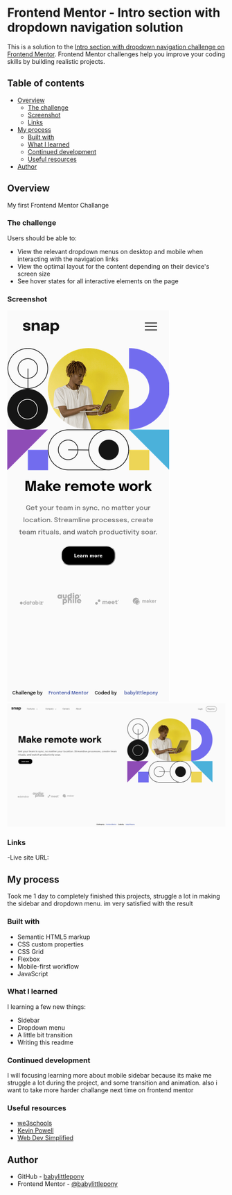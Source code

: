 # Frontend Mentor - Intro section with dropdown navigation solution

This is a solution to the [Intro section with dropdown navigation challenge on Frontend Mentor](https://www.frontendmentor.io/challenges/intro-section-with-dropdown-navigation-ryaPetHE5). Frontend Mentor challenges help you improve your coding skills by building realistic projects.

## Table of contents

- [Overview](#overview)
  - [The challenge](#the-challenge)
  - [Screenshot](#screenshot)
  - [Links](#links)
- [My process](#my-process)
  - [Built with](#built-with)
  - [What I learned](#what-i-learned)
  - [Continued development](#continued-development)
  - [Useful resources](#useful-resources)
- [Author](#author)

## Overview

My first Frontend Mentor Challange

### The challenge

Users should be able to:

- View the relevant dropdown menus on desktop and mobile when interacting with the navigation links
- View the optimal layout for the content depending on their device's screen size
- See hover states for all interactive elements on the page

### Screenshot

![](./screenshot/Screenshot%202022-09-21%20at%2009-52-29%20Frontend%20Mentor%20Intro%20section%20with%20dropdown%20navigation.png)
![](./screenshot/Screenshot%202022-09-21%20at%2009-50-49%20Frontend%20Mentor%20Intro%20section%20with%20dropdown%20navigation.png)

### Links

-Live site URL: [](https://frontend-mentor-challange01.vercel.app/)

## My process

Took me 1 day to completely finished this projects, struggle a lot in making the sidebar and dropdown menu.
im very satisfied with the result

### Built with

- Semantic HTML5 markup
- CSS custom properties
- CSS Grid
- Flexbox
- Mobile-first workflow
- JavaScript

### What I learned

I learning a few new things:

- Sidebar
- Dropdown menu
- A little bit transition
- Writing this readme

### Continued development

I will focusing learning more about mobile sidebar because its make me struggle a lot during the project, and some transition and animation.
also i want to take more harder challange next time on frontend mentor

### Useful resources

- [we3schools](https://www.w3schools.com)
- [Kevin Powell](https://www.youtube.com/kepowob)
- [Web Dev Simplified](https://www.youtube.com/c/WebDevSimplified)

## Author

- GitHub - [babylittlepony](https://github.com/babylittlepony)
- Frontend Mentor - [@babylittlepony](https://www.frontendmentor.io/profile/babylittlepony)
